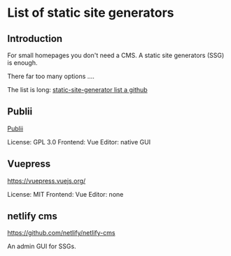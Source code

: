 # List of static site generators

## Introduction

For small homepages you don't need a CMS. A static site generators (SSG) is enough.

There far too many options ....

The list is long: [static-site-generator list a github](https://github.com/topics/static-site-generator)

## Publii

[Publii](https://getpublii.com/)

License: GPL 3.0
Frontend: Vue
Editor: native GUI

## Vuepress

https://vuepress.vuejs.org/

License: MIT
Frontend: Vue
Editor: none

## netlify cms

https://github.com/netlify/netlify-cms

An admin GUI for SSGs.
